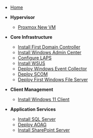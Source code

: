 <!-- _sidebar.md -->
- [Home](/)

- **Hypervisor**
  - [Proxmox New VM](1.0%20Hypervisor/1.1%20Proxmox-NewVM.md)

- **Core Infrastructure**
  - [Install First Domain Controller](2.0%20Core%20Infrastructure/2.01.%20Install-First-Domain-Controller.md)
  - [Install Windows Admin Center](2.0%20Core%20Infrastructure/2.02.%20Install-Windows-Admin-Center.md)
  - [Configure LAPS](2.0%20Core%20Infrastructure/2.04.%20Configure-LAPS.md)
  - [Install WSUS](2.0%20Core%20Infrastructure/2.05.%20Install-WSUS.md)
  - [Deploy Windows Event Collector](2.0%20Core%20Infrastructure/2.06.%20Deploy-WindowsEventCollector.md)
  - [Deploy SCOM](2.0%20Core%20Infrastructure/2.07.%20Deploy-SCOM.md)
  - [Deploy First Windows File Server](2.0%20Core%20Infrastructure/xx-Deploy-First-WindowsFileServer.md)

- **Client Management**
  - [Install Windows 11 Client](3.0%20Client%20Management/3.03.%20Install-Windows-11-Client.md)

- **Application Services**
  - [Install SQL Server](4.0%20Application%20Services/4.01-Install-SQL-Server.md)
  - [Deploy AOAG](4.0%20Application%20Services/4.02-Deploy-AOAG.md)
  - [Install SharePoint Server](4.0%20Application%20Services/4.03-Install-SharePointServer-SubEdit2.md)

